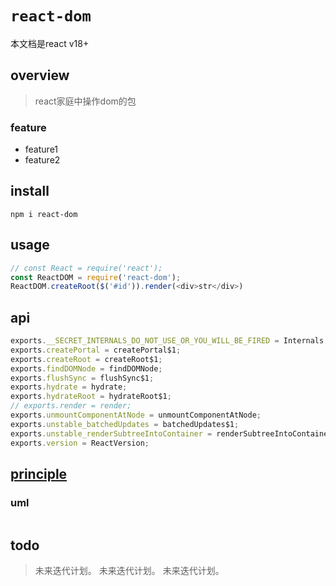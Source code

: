 # `react-dom`
本文档是react v18+

## overview
> react家庭中操作dom的包

### feature
- feature1
- feature2

## install
`npm i react-dom`

## usage
```js
// const React = require('react');
const ReactDOM = require('react-dom');
ReactDOM.createRoot($('#id')).render(<div>str</div>)
```

## api
```js
exports.__SECRET_INTERNALS_DO_NOT_USE_OR_YOU_WILL_BE_FIRED = Internals;
exports.createPortal = createPortal$1;
exports.createRoot = createRoot$1;
exports.findDOMNode = findDOMNode;
exports.flushSync = flushSync$1;
exports.hydrate = hydrate;
exports.hydrateRoot = hydrateRoot$1;
// exports.render = render;
exports.unmountComponentAtNode = unmountComponentAtNode;
exports.unstable_batchedUpdates = batchedUpdates$1;
exports.unstable_renderSubtreeIntoContainer = renderSubtreeIntoContainer;
exports.version = ReactVersion;
```

## [principle](/framework/react/react-dom-18/principle.html)

### uml
```
```

## todo
> 未来迭代计划。
> 未来迭代计划。
> 未来迭代计划。